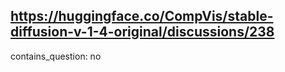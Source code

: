 ## https://huggingface.co/CompVis/stable-diffusion-v-1-4-original/discussions/238

contains_question: no